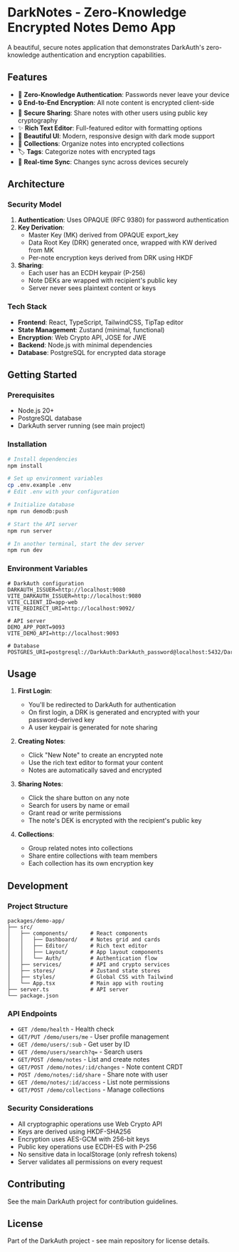 # DarkNotes - Zero-Knowledge Encrypted Notes Demo App

A beautiful, secure notes application that demonstrates DarkAuth's zero-knowledge authentication and encryption capabilities.

## Features

- 🔐 **Zero-Knowledge Authentication**: Passwords never leave your device
- 🔒 **End-to-End Encryption**: All note content is encrypted client-side
- 👥 **Secure Sharing**: Share notes with other users using public key cryptography
- ✨ **Rich Text Editor**: Full-featured editor with formatting options
- 🎨 **Beautiful UI**: Modern, responsive design with dark mode support
- 📁 **Collections**: Organize notes into encrypted collections
- 🏷️ **Tags**: Categorize notes with encrypted tags
- 🔄 **Real-time Sync**: Changes sync across devices securely

## Architecture

### Security Model

1. **Authentication**: Uses OPAQUE (RFC 9380) for password authentication
2. **Key Derivation**: 
   - Master Key (MK) derived from OPAQUE export_key
   - Data Root Key (DRK) generated once, wrapped with KW derived from MK
   - Per-note encryption keys derived from DRK using HKDF
3. **Sharing**: 
   - Each user has an ECDH keypair (P-256)
   - Note DEKs are wrapped with recipient's public key
   - Server never sees plaintext content or keys

### Tech Stack

- **Frontend**: React, TypeScript, TailwindCSS, TipTap editor
- **State Management**: Zustand (minimal, functional)
- **Encryption**: Web Crypto API, JOSE for JWE
- **Backend**: Node.js with minimal dependencies
- **Database**: PostgreSQL for encrypted data storage

## Getting Started

### Prerequisites

- Node.js 20+
- PostgreSQL database
- DarkAuth server running (see main project)

### Installation

```bash
# Install dependencies
npm install

# Set up environment variables
cp .env.example .env
# Edit .env with your configuration

# Initialize database
npm run demodb:push

# Start the API server
npm run server

# In another terminal, start the dev server
npm run dev
```

### Environment Variables

```env
# DarkAuth configuration
DARKAUTH_ISSUER=http://localhost:9080
VITE_DARKAUTH_ISSUER=http://localhost:9080
VITE_CLIENT_ID=app-web
VITE_REDIRECT_URI=http://localhost:9092/

# API server
DEMO_APP_PORT=9093
VITE_DEMO_API=http://localhost:9093

# Database
POSTGRES_URI=postgresql://DarkAuth:DarkAuth_password@localhost:5432/DarkAuth
```

## Usage

1. **First Login**: 
   - You'll be redirected to DarkAuth for authentication
   - On first login, a DRK is generated and encrypted with your password-derived key
   - A user keypair is generated for note sharing

2. **Creating Notes**:
   - Click "New Note" to create an encrypted note
   - Use the rich text editor to format your content
   - Notes are automatically saved and encrypted

3. **Sharing Notes**:
   - Click the share button on any note
   - Search for users by name or email
   - Grant read or write permissions
   - The note's DEK is encrypted with the recipient's public key

4. **Collections**:
   - Group related notes into collections
   - Share entire collections with team members
   - Each collection has its own encryption key

## Development

### Project Structure

```
packages/demo-app/
├── src/
│   ├── components/       # React components
│   │   ├── Dashboard/    # Notes grid and cards
│   │   ├── Editor/       # Rich text editor
│   │   ├── Layout/       # App layout components
│   │   └── Auth/         # Authentication flow
│   ├── services/         # API and crypto services
│   ├── stores/           # Zustand state stores
│   ├── styles/           # Global CSS with Tailwind
│   └── App.tsx           # Main app with routing
├── server.ts             # API server
└── package.json
```

### API Endpoints

- `GET /demo/health` - Health check
- `GET/PUT /demo/users/me` - User profile management
- `GET /demo/users/:sub` - Get user by ID
- `GET /demo/users/search?q=` - Search users
- `GET/POST /demo/notes` - List and create notes
- `GET/POST /demo/notes/:id/changes` - Note content CRDT
- `POST /demo/notes/:id/share` - Share note with user
- `GET /demo/notes/:id/access` - List note permissions
- `GET/POST /demo/collections` - Manage collections

### Security Considerations

- All cryptographic operations use Web Crypto API
- Keys are derived using HKDF-SHA256
- Encryption uses AES-GCM with 256-bit keys
- Public key operations use ECDH-ES with P-256
- No sensitive data in localStorage (only refresh tokens)
- Server validates all permissions on every request

## Contributing

See the main DarkAuth project for contribution guidelines.

## License

Part of the DarkAuth project - see main repository for license details.